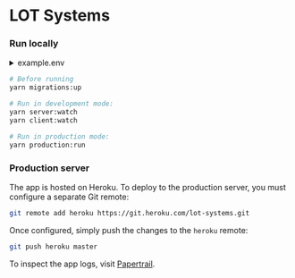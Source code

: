 # LOT Systems

### Run locally

<details>
  <summary>example.env</summary>

```
NODE_ENV="development"
DEBUG=true

APP_NAME="LOT"
APP_DESCRIPTION="LOT is a subscription service that distributes digital and physical necessities, basic wardrobes, organic self-care products, home and kids essentials."

PORT=4400
APP_HOST="http://127.0.0.1:4400"
DATABASE_URL="postgresql://user@localhost:5432/database"

JWT_SECRET="..."
JWT_COOKIE_KEY="jwt"

OPEN_WEATHER_API_KEY="..."
GEONAMES_USERNAME="..."

MAILCHIMP_MANDRILL_API_KEY="..."
MAILCHIMP_FROM_EMAIL="support@lot-systems.com"
MAILCHIMP_FROM_NAME="LOT Systems"

ADMINS='["alice@acme.com"]'

```

</details>

```bash
# Before running
yarn migrations:up

# Run in development mode:
yarn server:watch
yarn client:watch

# Run in production mode:
yarn production:run
```

### Production server

The app is hosted on Heroku. To deploy to the production server, you must configure a separate Git remote:

```bash
git remote add heroku https://git.heroku.com/lot-systems.git
```

Once configured, simply push the changes to the `heroku` remote:

```bash
git push heroku master
```

To inspect the app logs, visit [Papertrail](https://my.papertrailapp.com/systems/lot-systems/events).
